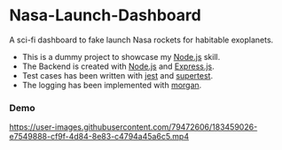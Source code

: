 # Nasa-Launch-Dashboard
A sci-fi dashboard to fake launch Nasa rockets for habitable exoplanets.

- This is a dummy project to showcase my [Node.js](https://nodejs.org/en/) skill.
- The Backend is created with [Node.js](https://nodejs.org/en/) and [Express.js](https://expressjs.com/).
- Test cases has been written with [jest](https://jestjs.io/) and [supertest](https://github.com/visionmedia/supertest#readme).
- The logging has been implemented with [morgan](https://github.com/expressjs/morgan#readme).

### Demo

https://user-images.githubusercontent.com/79472606/183459026-e7549888-cf9f-4d84-8e83-c4794a45a6c5.mp4
